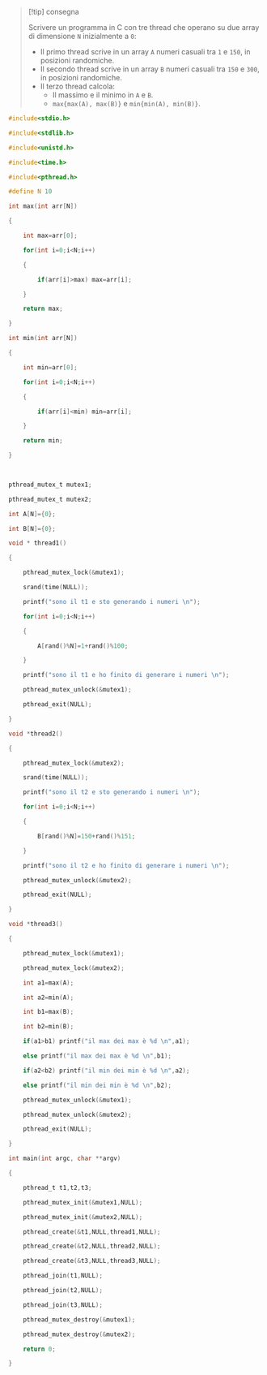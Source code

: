 >[!tip] consegna
> 
> 
> Scrivere un programma in C con tre thread che operano su due array di dimensione `N` 
> inizialmente a `0`:
> 
> - Il primo thread scrive in un array `A` numeri casuali tra `1` e `150`, in posizioni randomiche.
> - Il secondo thread scrive in un array `B` numeri casuali tra `150` e `300`, in posizioni randomiche.
> - Il terzo thread calcola:
>     - Il massimo e il minimo in `A` e `B`.
>     - `max{max(A), max(B)}` e `min{min(A), min(B)}`.


```c
#include<stdio.h>

#include<stdlib.h>

#include<unistd.h>

#include<time.h>

#include<pthread.h>

#define N 10

int max(int arr[N])

{

    int max=arr[0];

    for(int i=0;i<N;i++)

    {

        if(arr[i]>max) max=arr[i];

    }

    return max;

}

int min(int arr[N])

{

    int min=arr[0];

    for(int i=0;i<N;i++)

    {

        if(arr[i]<min) min=arr[i];

    }

    return min;

}

  

pthread_mutex_t mutex1;

pthread_mutex_t mutex2;

int A[N]={0};

int B[N]={0};

void * thread1()

{

    pthread_mutex_lock(&mutex1);

    srand(time(NULL));

    printf("sono il t1 e sto generando i numeri \n");

    for(int i=0;i<N;i++)

    {

        A[rand()%N]=1+rand()%100;

    }

    printf("sono il t1 e ho finito di generare i numeri \n");

    pthread_mutex_unlock(&mutex1);

    pthread_exit(NULL);

}

void *thread2()

{

    pthread_mutex_lock(&mutex2);

    srand(time(NULL));

    printf("sono il t2 e sto generando i numeri \n");

    for(int i=0;i<N;i++)

    {

        B[rand()%N]=150+rand()%151;

    }

    printf("sono il t2 e ho finito di generare i numeri \n");

    pthread_mutex_unlock(&mutex2);

    pthread_exit(NULL);

}

void *thread3()

{

    pthread_mutex_lock(&mutex1);

    pthread_mutex_lock(&mutex2);

    int a1=max(A);

    int a2=min(A);

    int b1=max(B);

    int b2=min(B);

    if(a1>b1) printf("il max dei max è %d \n",a1);

    else printf("il max dei max è %d \n",b1);

    if(a2<b2) printf("il min dei min è %d \n",a2);

    else printf("il min dei min è %d \n",b2);

    pthread_mutex_unlock(&mutex1);

    pthread_mutex_unlock(&mutex2);

    pthread_exit(NULL);

}

int main(int argc, char **argv)

{

    pthread_t t1,t2,t3;

    pthread_mutex_init(&mutex1,NULL);

    pthread_mutex_init(&mutex2,NULL);

    pthread_create(&t1,NULL,thread1,NULL);

    pthread_create(&t2,NULL,thread2,NULL);

    pthread_create(&t3,NULL,thread3,NULL);

    pthread_join(t1,NULL);

    pthread_join(t2,NULL);

    pthread_join(t3,NULL);

    pthread_mutex_destroy(&mutex1);

    pthread_mutex_destroy(&mutex2);

    return 0;

}
```